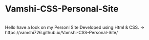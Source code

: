 # Vamshi-CSS-Personal-Site
</br>
Hello have a look on my Personl Site Developed using Html & CSS.
-> https://vamshi726.github.io/Vamshi-CSS-Personal-Site/
